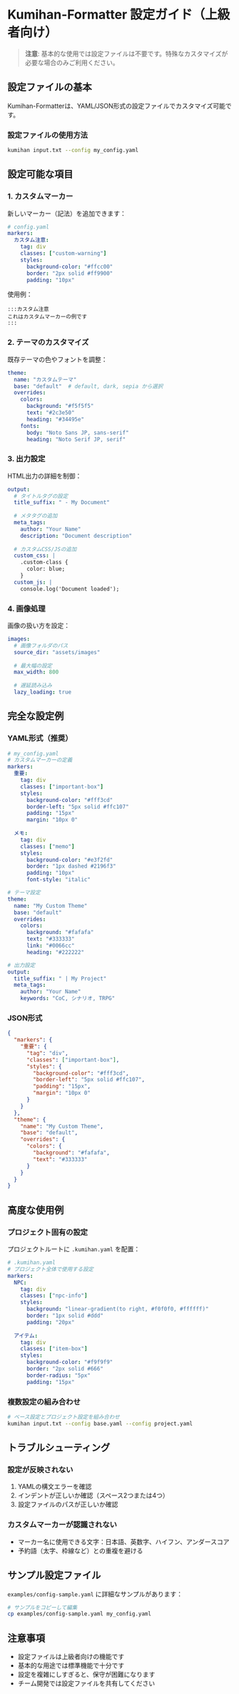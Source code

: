 # Kumihan-Formatter 設定ガイド（上級者向け）

> **注意**: 基本的な使用では設定ファイルは不要です。特殊なカスタマイズが必要な場合のみご利用ください。

## 設定ファイルの基本

Kumihan-Formatterは、YAML/JSON形式の設定ファイルでカスタマイズ可能です。

### 設定ファイルの使用方法

```bash
kumihan input.txt --config my_config.yaml
```

## 設定可能な項目

### 1. カスタムマーカー

新しいマーカー（記法）を追加できます：

```yaml
# config.yaml
markers:
  カスタム注意:
    tag: div
    classes: ["custom-warning"]
    styles:
      background-color: "#ffcc00"
      border: "2px solid #ff9900"
      padding: "10px"
```

使用例：
```
:::カスタム注意
これはカスタムマーカーの例です
:::
```

### 2. テーマのカスタマイズ

既存テーマの色やフォントを調整：

```yaml
theme:
  name: "カスタムテーマ"
  base: "default"  # default, dark, sepia から選択
  overrides:
    colors:
      background: "#f5f5f5"
      text: "#2c3e50"
      heading: "#34495e"
    fonts:
      body: "Noto Sans JP, sans-serif"
      heading: "Noto Serif JP, serif"
```

### 3. 出力設定

HTML出力の詳細を制御：

```yaml
output:
  # タイトルタグの設定
  title_suffix: " - My Document"
  
  # メタタグの追加
  meta_tags:
    author: "Your Name"
    description: "Document description"
  
  # カスタムCSS/JSの追加
  custom_css: |
    .custom-class {
      color: blue;
    }
  custom_js: |
    console.log('Document loaded');
```

### 4. 画像処理

画像の扱い方を設定：

```yaml
images:
  # 画像フォルダのパス
  source_dir: "assets/images"
  
  # 最大幅の設定
  max_width: 800
  
  # 遅延読み込み
  lazy_loading: true
```

## 完全な設定例

### YAML形式（推奨）

```yaml
# my_config.yaml
# カスタムマーカーの定義
markers:
  重要:
    tag: div
    classes: ["important-box"]
    styles:
      background-color: "#fff3cd"
      border-left: "5px solid #ffc107"
      padding: "15px"
      margin: "10px 0"
  
  メモ:
    tag: div
    classes: ["memo"]
    styles:
      background-color: "#e3f2fd"
      border: "1px dashed #2196f3"
      padding: "10px"
      font-style: "italic"

# テーマ設定
theme:
  name: "My Custom Theme"
  base: "default"
  overrides:
    colors:
      background: "#fafafa"
      text: "#333333"
      link: "#0066cc"
      heading: "#222222"

# 出力設定
output:
  title_suffix: " | My Project"
  meta_tags:
    author: "Your Name"
    keywords: "CoC, シナリオ, TRPG"
```

### JSON形式

```json
{
  "markers": {
    "重要": {
      "tag": "div",
      "classes": ["important-box"],
      "styles": {
        "background-color": "#fff3cd",
        "border-left": "5px solid #ffc107",
        "padding": "15px",
        "margin": "10px 0"
      }
    }
  },
  "theme": {
    "name": "My Custom Theme",
    "base": "default",
    "overrides": {
      "colors": {
        "background": "#fafafa",
        "text": "#333333"
      }
    }
  }
}
```

## 高度な使用例

### プロジェクト固有の設定

プロジェクトルートに `.kumihan.yaml` を配置：

```yaml
# .kumihan.yaml
# プロジェクト全体で使用する設定
markers:
  NPC:
    tag: div
    classes: ["npc-info"]
    styles:
      background: "linear-gradient(to right, #f0f0f0, #ffffff)"
      border: "1px solid #ddd"
      padding: "20px"
      
  アイテム:
    tag: div
    classes: ["item-box"]
    styles:
      background-color: "#f9f9f9"
      border: "2px solid #666"
      border-radius: "5px"
      padding: "15px"
```

### 複数設定の組み合わせ

```bash
# ベース設定とプロジェクト設定を組み合わせ
kumihan input.txt --config base.yaml --config project.yaml
```

## トラブルシューティング

### 設定が反映されない

1. YAMLの構文エラーを確認
2. インデントが正しいか確認（スペース2つまたは4つ）
3. 設定ファイルのパスが正しいか確認

### カスタムマーカーが認識されない

- マーカー名に使用できる文字：日本語、英数字、ハイフン、アンダースコア
- 予約語（太字、枠線など）との重複を避ける

## サンプル設定ファイル

`examples/config-sample.yaml` に詳細なサンプルがあります：

```bash
# サンプルをコピーして編集
cp examples/config-sample.yaml my_config.yaml
```

## 注意事項

- 設定ファイルは上級者向けの機能です
- 基本的な用途では標準機能で十分です
- 設定を複雑にしすぎると、保守が困難になります
- チーム開発では設定ファイルを共有してください